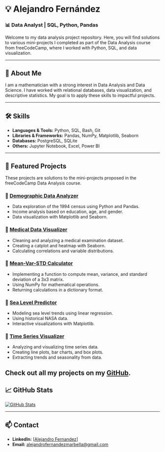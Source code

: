# 💡 Alejandro Fernández

### 📊 Data Analyst | SQL, Python, Pandas

Welcome to my data analysis project repository. Here, you will find solutions to various mini-projects I completed as part of the Data Analysis course from freeCodeCamp, where I worked with Python, SQL, and data visualization.

---

## 📌 About Me
I am a mathematician with a strong interest in Data Analysis and Data Science. I have worked with relational databases, data visualization, and descriptive statistics. My goal is to apply these skills to impactful projects.

---

## 🛠️ Skills
- **Languages & Tools:** Python, SQL, Bash, Git
- **Libraries & Frameworks:** Pandas, NumPy, Matplotlib, Seaborn
- **Databases:** PostgreSQL, SQLite
- **Others:** Jupyter Notebook, Excel, Power BI

---

## 📂 Featured Projects

These projects are solutions to the mini-projects proposed in the freeCodeCamp Data Analysis course.

### 🔹 [Demographic Data Analyzer](https://github.com/AlejandroFM-MA/Data-Analysis_freeCodeCamp/tree/main/Demographic%20Data%20Analyzer)
- Data exploration of the 1994 census using Python and Pandas.
- Income analysis based on education, age, and gender.
- Data visualization with Matplotlib and Seaborn.

### 🔹 [Medical Data Visualizer](https://github.com/AlejandroFM-MA/Data-Analysis_freeCodeCamp/tree/main/Medical%20Data%20Visualizer)
- Cleaning and analyzing a medical examination dataset.
- Creating a catplot and heatmap with Seaborn.
- Calculating correlations and variable distributions.

### 🔹 [Mean-Var-STD Calculator](https://github.com/AlejandroFM-MA/Data-Analysis_freeCodeCamp/tree/main/Mean-Var-STD)
- Implementing a function to compute mean, variance, and standard deviation of a 3x3 matrix.
- Using NumPy for mathematical operations.
- Returning calculations in a dictionary format.

### 🔹 [Sea Level Predictor](https://github.com/AlejandroFM-MA/Data-Analysis_freeCodeCamp/tree/main/Sea%20Level%20Predictor)
- Modeling sea level trends using linear regression.
- Using historical NASA data.
- Interactive visualizations with Matplotlib.

### 🔹 [Time Series Visualizer](https://github.com/AlejandroFM-MA/Data-Analysis_freeCodeCamp/tree/main/Time%20Series%20Visualizer)
- Analyzing and visualizing time series data.
- Creating line plots, bar charts, and box plots.
- Extracting trends and seasonality from data.

Check out all my projects on my [GitHub](https://github.com/AlejandroFM-MA).
---

## 📈 GitHub Stats
[![GitHub Stats](https://github-readme-stats.vercel.app/api?username=AlejandroFM-MA&show_icons=true&theme=dark)](https://github.com/AlejandroFM-MA)


---

## 📫 Contact
- **LinkedIn:** [[Alejandro Fernandez](https://www.linkedin.com/in/alejandro-fernandez-173a38311/)]
- **Email:** alejandrofernandezmarbella@gmail.com



